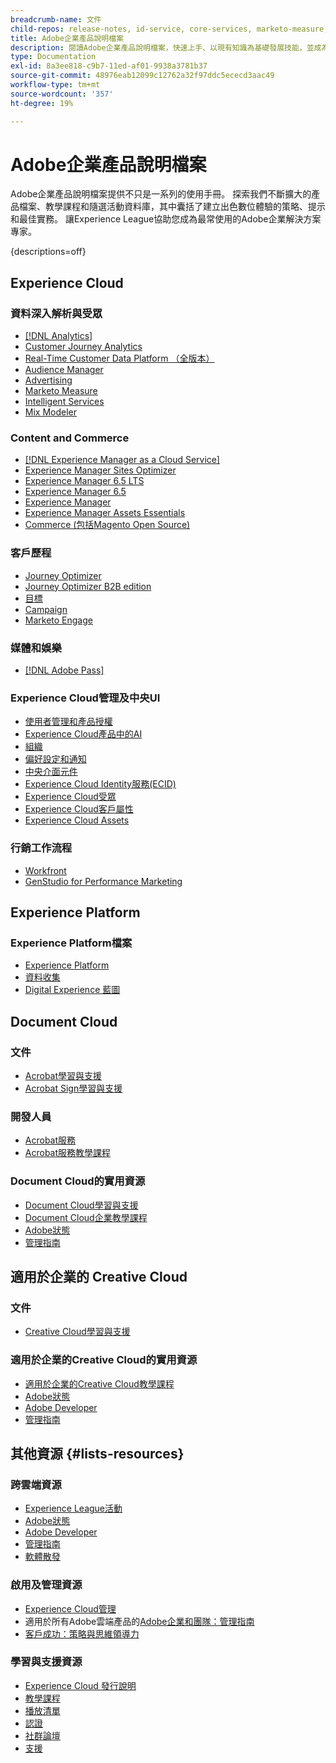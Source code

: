 ```yaml
---
breadcrumb-name: 文件
child-repos: release-notes, id-service, core-services, marketo-measure, deliverability-learn, dynamic-media-developer-resources, dynamic-media-classic, journeys
title: Adobe企業產品說明檔案
description: 閱讀Adobe企業產品說明檔案，快速上手、以現有知識為基礎發展技能，並成為Adobe軟體專家。 存取Experience Cloud、Experience Platform、Document CloudCreative Cloud和適用於企業的Adobe企業解決方案的使用指南、教學課程、播放清單和發行說明。
type: Documentation
exl-id: 8a3ee818-c9b7-11ed-af01-9938a3781b37
source-git-commit: 48976eab12099c12762a32f97ddc5ececd3aac49
workflow-type: tm+mt
source-wordcount: '357'
ht-degree: 19%

---
```



# Adobe企業產品說明檔案

Adobe企業產品說明檔案提供不只是一系列的使用手冊。 探索我們不斷擴大的產品檔案、教學課程和隨選活動資料庫，其中囊括了建立出色數位體驗的策略、提示和最佳實務。 讓Experience League協助您成為最常使用的Adobe企業解決方案專家。

{descriptions=off}

## Experience Cloud

### 資料深入解析與受眾

+ [[!DNL Analytics]](analytics.md)
+ [Customer Journey Analytics](customer-journey-analytics.md)
+ [Real-Time Customer Data Platform （全版本）](real-time-customer-data-platform.md)
+ [Audience Manager](audience-manager.md)
+ [Advertising](advertising.md)
+ [Marketo Measure](marketo-measure.md)
+ [Intelligent Services](intelligent-services.md)
+ [Mix Modeler](mix-modeler.md)

### Content and Commerce

+ [[!DNL Experience Manager as a Cloud Service]](experience-manager-cloud-service.md)
+ [Experience Manager Sites Optimizer](https://experienceleague.adobe.com/en/docs/experience-manager-sites-optimizer/content/home)
+ [Experience Manager 6.5 LTS](experience-manager-65-lts.md)
+ [Experience Manager 6.5](experience-manager-65.md)
+ [Experience Manager ](experience-manager-release-information#/help/using/aem-previous-versions.md)
+ [Experience Manager Assets Essentials](experience-manager-assets-essentials#help)
+ [Commerce (包括Magento Open Source)](commerce.md)

### 客戶歷程

+ [Journey Optimizer](journey-optimizer.md)
+ [Journey Optimizer B2B edition](journey-optimizer-b2b.md)
+ [目標](target.md)
+ [Campaign](campaign.md)
+ [Marketo Engage](marketo-engage.md)

### 媒體和娛樂

+ [[!DNL Adobe Pass]](pass.md)

### Experience Cloud管理及中央UI

+ [使用者管理和產品授權](core-services#/help/interface/administration/admin-console.md)
+ [Experience Cloud產品中的AI](core-services#/help/interface/features/generative-ai.md)
+ [組織](core-services#/help/interface/administration/organizations.md)
+ [偏好設定和通知](core-services#/help/interface/features/account-preferences.md)
+ [中央介面元件](core-services#interface)
+ [Experience Cloud Identity服務(ECID)](id-service#using)
+ [Experience Cloud受眾](core-services#/help/interface/services/audiences/overview.md)
+ [Experience Cloud客戶屬性](core-services#/help/interface/services/customer-attributes/attributes.md)
+ [Experience Cloud Assets](core-services#/help/interface/services/assets/experience-cloud-assets.md)

### 行銷工作流程

+ [Workfront](workfront.md)
+ [GenStudio for Performance Marketing](genstudio-for-performance-marketing.md)

<!--
+ [Workfront Tutorials](workfront-learn#tutorials-workfront)
-->

## Experience Platform

### Experience Platform檔案

+ [Experience Platform](experience-platform.md)
+ [資料收集](data-collection.md)
+ [Digital Experience 藍圖](blueprints-learn#architecture)

## Document Cloud

### 文件

+ [Acrobat學習與支援](https://helpx.adobe.com/support/acrobat.html)
+ [Acrobat Sign學習與支援](https://helpx.adobe.com/support/sign.html)

### 開發人員

+ [Acrobat服務](https://developer.adobe.com/document-services/docs/overview/)
+ [Acrobat服務教學課程](acrobat-services-learn#tutorials)

### Document Cloud的實用資源

+ [Document Cloud學習與支援](https://helpx.adobe.com/support/document-cloud.html)
+ [Document Cloud企業教學課程](https://experienceleague.adobe.com/docs/home-tutorials.html#document-cloud-tutorials)
+ [Adobe狀態](https://status.adobe.com/)
+ [管理指南](https://helpx.adobe.com/tw/enterprise/admin-guide.html)

## 適用於企業的 Creative Cloud

### 文件

+ [Creative Cloud學習與支援](https://helpx.adobe.com/support/creative-cloud.html)

### 適用於企業的Creative Cloud的實用資源

+ [適用於企業的Creative Cloud教學課程](creative-cloud-enterprise-learn#cce-learning-hub)
+ [Adobe狀態](https://status.adobe.com/)
+ [Adobe Developer](https://developer.adobe.com/)
+ [管理指南](https://helpx.adobe.com/tw/enterprise/admin-guide.html)

## 其他資源 {#lists-resources}

### 跨雲端資源

+ [Experience League活動](https://experienceleague.adobe.com/docs/release-notes/experience-cloud/current.html#events)
+ [Adobe狀態](https://status.adobe.com/)
+ [Adobe Developer](https://developer.adobe.com/)
+ [管理指南](https://helpx.adobe.com/tw/enterprise/admin-guide.html)
+ [軟體散發](experience-cloud#software-distribution)

### 啟用及管理資源

+ [Experience Cloud管理](core-services#/help/interface/administration/admin-tool-experience-cloud.md)
+ 適用於所有Adobe雲端產品的[Adobe企業和團隊：管理指南](https://helpx.adobe.com/tw/enterprise/managing/user-guide.html)
+ [客戶成功：策略與思維領導力](customer-success#customer-success)

### 學習與支援資源

+ [Experience Cloud 發行說明](release-notes#experience-cloud)
+ [教學課程](home-tutorials.md)
+ [播放清單](https://experienceleague.adobe.com/en/playlists)
+ [認證](certification#program)
+ [社群論壇](https://experienceleaguecommunities.adobe.com)
+ [支援](https://experienceleague.adobe.com/?support-solution=General&support-tab=home#support)

<!--
+ [Events](events.md)
-->
